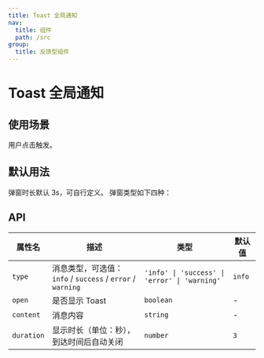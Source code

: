 ```yaml
---
title: Toast 全局通知
nav:
  title: 组件
  path: /src
group:
  title: 反馈型组件
---
```


# Toast 全局通知

## 使用场景

用户点击触发。

## 默认用法

弹窗时长默认 3s，可自行定义。
弹窗类型如下四种：
<code src="./demo/base.tsx"></code>

## API

| 属性名     | 描述                                                       | 类型                                          | 默认值 |
| ---------- | ---------------------------------------------------------- | --------------------------------------------- | ------ |
| `type`     | 消息类型，可选值：`info` / `success` / `error` / `warning` | `'info' \| 'success' \| 'error' \| 'warning'` | `info` |
| `open`     | 是否显示 Toast                                             | `boolean`                                     | -      |
| `content`  | 消息内容                                                   | `string`                                      | -      |
| `duration` | 显示时长（单位：秒），到达时间后自动关闭                   | `number`                                      | `3`    |
